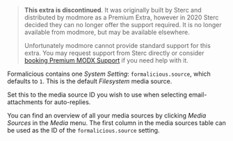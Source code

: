 > **This extra is discontinued**. It was originally built by Sterc and distributed by modmore as a Premium Extra, however in 2020 Sterc decided they can no longer offer the support required. It is no longer available from modmore, but may be available elsewhere.
>
> Unfortunately modmore cannot provide standard support for this extra. You may request support from Sterc directly or consider [booking Premium MODX Support](https://modmore.com/premium-modx-support/) if you need help with it.

Formalicious contains one _System Setting_: `formalicious.source`, which defaults to `1`. This is the default _Filesystem_ media source.

Set this to the media source ID you wish to use when selecting email-attachments for auto-replies.

You can find an overview of all your media sources by clicking _Media Sources_ in the _Media_ menu. The first column in the media sources table can be used as the ID of the `formalicious.source` setting.
